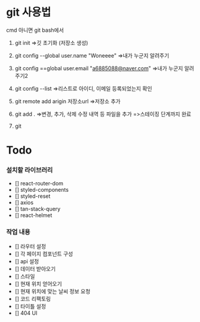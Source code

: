 # git 사용법

cmd 아니면 git bash에서

1. git init
   =>깃 초기화 (저장소 생성)

2. git config --global user.name "Woneeee"
   =>내가 누군지 알려주기

3. git config ==global user.email "a6885088@naver.com"
   =>내가 누군지 알려주기2

4. git config --list
   =>리스트로 아이디, 이메일 등록되었는지 확인

5. git remote add arigin 저장소url
   =>저장소 추가

6. git add .
   =>변경, 추가, 삭제 수정 내역 등 파일을 추가
   =>스테이징 단계까지 완료

7. git

<!-- --------------------------------------------------------->

# Todo

### 설치할 라이브러리

- [] react-router-dom
- [] styled-components
- [] styled-reset
- [] axios
- [] tan-stack-query
- [] react-helmet

### 작업 내용

- [] 라우터 설정
- [] 각 페이지 컴포넌트 구성
- [] api 설정
- [] 데이터 받아오기
- [] 스타일
- [] 현재 위치 얻어오기
- [] 현재 위치에 맞는 날씨 정보 요청
- [] 코드 리팩토링
- [] 타이틀 설정
- [] 404 UI
